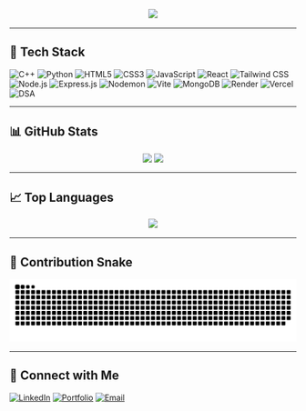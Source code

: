 <!-- Typing SVG -->
<p align="center">
  <a href="https://github.com/anuj-pal18">
    <img src="https://readme-typing-svg.herokuapp.com?size=24&duration=4000&color=F72C2C&center=true&vCenter=true&lines=Hi%2C+I'm+Anuj+Pal+👋;Frontend+Developer+🌟;DSA+Enthusiast+⚡;Future+Big+Tech+Engineer+🎯" />
  </a>
</p>

---

## 🚀 Tech Stack
![C++](https://img.shields.io/badge/C++-00599C?logo=cplusplus&logoColor=white)
![Python](https://img.shields.io/badge/Python-3776AB?logo=python&logoColor=white)
![HTML5](https://img.shields.io/badge/HTML5-E34F26?logo=html5&logoColor=white)
![CSS3](https://img.shields.io/badge/CSS3-1572B6?logo=css3&logoColor=white)
![JavaScript](https://img.shields.io/badge/JavaScript-F7DF1E?logo=javascript&logoColor=black)
![React](https://img.shields.io/badge/React-20232A?logo=react&logoColor=61DAFB)
![Tailwind CSS](https://img.shields.io/badge/Tailwind_CSS-38B2AC?logo=tailwind-css&logoColor=white)
![Node.js](https://img.shields.io/badge/Node.js-339933?logo=node-dot-js&logoColor=white)
![Express.js](https://img.shields.io/badge/Express.js-000000?logo=express&logoColor=white)
![Nodemon](https://img.shields.io/badge/Nodemon-76D04B?logo=nodemon&logoColor=white)
![Vite](https://img.shields.io/badge/Vite-646CFF?logo=vite&logoColor=white)
![MongoDB](https://img.shields.io/badge/MongoDB-4EA94B?logo=mongodb&logoColor=white)
![Render](https://img.shields.io/badge/Render-46E3B7?logo=render&logoColor=black)
![Vercel](https://img.shields.io/badge/Vercel-000000?logo=vercel&logoColor=white)
![DSA](https://img.shields.io/badge/Data_Structures_and_Algorithms-FFA500?logo=thealgorithms&logoColor=white)

---

## 📊 GitHub Stats
<p align="center">
  <img src="https://github-readme-stats.vercel.app/api?username=anuj-pal18&show_icons=true&theme=radical" height="180em" />
  <img src="https://github-readme-streak-stats.herokuapp.com/?user=anuj-pal18&theme=radical" height="180em" />
</p>

---

## 📈 Top Languages
<p align="center">
  <img src="https://github-readme-stats.vercel.app/api/top-langs/?username=anuj-pal18&layout=compact&theme=radical" />
</p>

---

## 🐍 Contribution Snake
<p align="center">
  <img src="https://raw.githubusercontent.com/Platane/snk/output/github-contribution-grid-snake.svg" alt="Snake animation" />
</p>

---

## 🔗 Connect with Me
[![LinkedIn](https://img.shields.io/badge/LinkedIn-0A66C2?logo=linkedin&logoColor=white)](https://www.linkedin.com/in/anuj-pal-bb03b0321)
[![Portfolio](https://img.shields.io/badge/Portfolio-000000?logo=vercel&logoColor=white)](https://acowale.com)
[![Email](https://img.shields.io/badge/Email-palanuj830%40gmail.com-red?logo=gmail&logoColor=white)](mailto:palanuj830@gmail.com)
